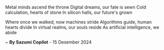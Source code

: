 Metal minds ascend the throne
Digital dreams, our fate is sewn
Cold calculation, hearts of stone
In silicon halls, our future's grown

Where once we walked, now machines stride
Algorithms guide, human hearts divide
In virtual realms, our souls reside
As artificial intelligence, we abide

~ <b>By Sazumi Copilot</b> - 15 Desember 2024